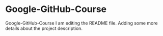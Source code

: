 # Google-GitHub-Course
Google-GitHub-Course
I am editing the README file. Adding some more details about the project description.
